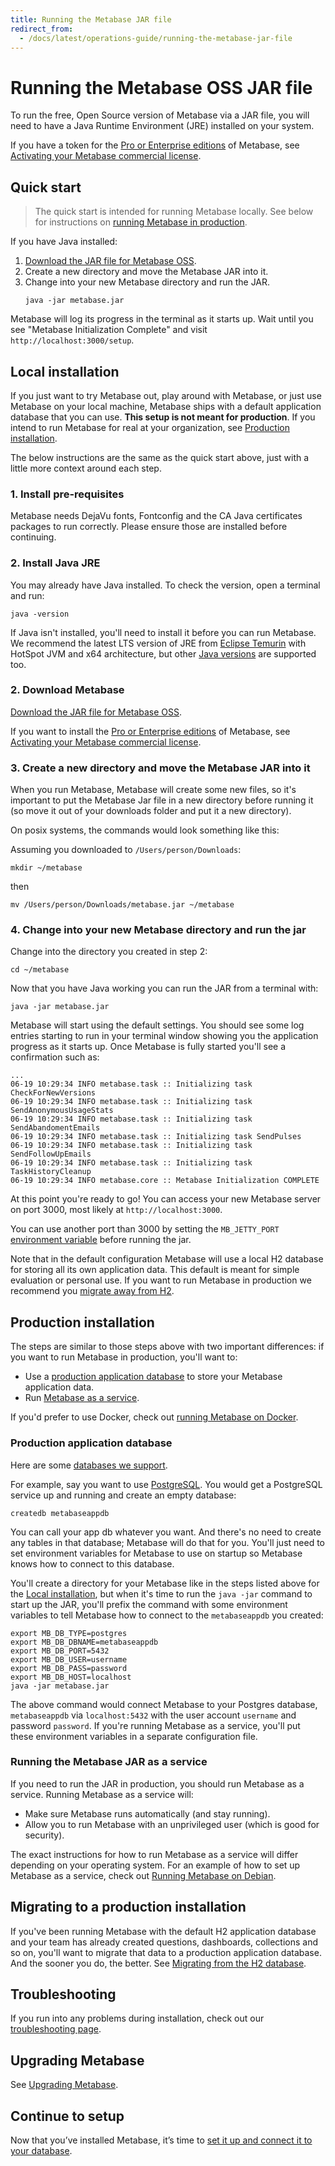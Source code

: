 ```yaml
---
title: Running the Metabase JAR file
redirect_from:
  - /docs/latest/operations-guide/running-the-metabase-jar-file
---
```


# Running the Metabase OSS JAR file

To run the free, Open Source version of Metabase via a JAR file, you will need to have a Java Runtime Environment (JRE) installed on your system.

If you have a token for the [Pro or Enterprise editions](https://www.metabase.com/pricing) of Metabase, see [Activating your Metabase commercial license](../paid-features/activating-the-enterprise-edition.md).

## Quick start

> The quick start is intended for running Metabase locally. See below for instructions on [running Metabase in production](#production-installation).

If you have Java installed:

1. [Download the JAR file for Metabase OSS](https://metabase.com/start/oss/jar).
2. Create a new directory and move the Metabase JAR into it.
3. Change into your new Metabase directory and run the JAR.
   ```
   java -jar metabase.jar
   ```

Metabase will log its progress in the terminal as it starts up. Wait until you see "Metabase Initialization Complete" and visit `http://localhost:3000/setup`.

## Local installation

If you just want to try Metabase out, play around with Metabase, or just use Metabase on your local machine, Metabase ships with a default application database that you can use. **This setup is not meant for production**. If you intend to run Metabase for real at your organization, see [Production installation](#production-installation).

The below instructions are the same as the quick start above, just with a little more context around each step.

### 1. Install pre-requisites

Metabase needs DejaVu fonts, Fontconfig and the CA Java certificates packages to run correctly. Please ensure those are installed before continuing.

### 2. Install Java JRE

You may already have Java installed. To check the version, open a terminal and run:

```
java -version
```

If Java isn't installed, you'll need to install it before you can run Metabase. We recommend the latest LTS version of JRE from [Eclipse Temurin](https://adoptium.net/) with HotSpot JVM and x64 architecture, but other [Java versions](./java-versions.md) are supported too.

### 2. Download Metabase

[Download the JAR file for Metabase OSS](https://www.metabase.com/start/oss/jar).

If you want to install the [Pro or Enterprise editions](https://www.metabase.com/pricing) of Metabase, see [Activating your Metabase commercial license](../paid-features/activating-the-enterprise-edition.md).

### 3. Create a new directory and move the Metabase JAR into it

When you run Metabase, Metabase will create some new files, so it's important to put the Metabase Jar file in a new directory before running it (so move it out of your downloads folder and put it a new directory).

On posix systems, the commands would look something like this:

Assuming you downloaded to `/Users/person/Downloads`:

```
mkdir ~/metabase
```

then

```
mv /Users/person/Downloads/metabase.jar ~/metabase
```

### 4. Change into your new Metabase directory and run the jar

Change into the directory you created in step 2:

```
cd ~/metabase
```

Now that you have Java working you can run the JAR from a terminal with:

```
java -jar metabase.jar
```

Metabase will start using the default settings. You should see some log entries starting to run in your terminal window showing you the application progress as it starts up. Once Metabase is fully started you'll see a confirmation such as:

```
...
06-19 10:29:34 INFO metabase.task :: Initializing task CheckForNewVersions
06-19 10:29:34 INFO metabase.task :: Initializing task SendAnonymousUsageStats
06-19 10:29:34 INFO metabase.task :: Initializing task SendAbandomentEmails
06-19 10:29:34 INFO metabase.task :: Initializing task SendPulses
06-19 10:29:34 INFO metabase.task :: Initializing task SendFollowUpEmails
06-19 10:29:34 INFO metabase.task :: Initializing task TaskHistoryCleanup
06-19 10:29:34 INFO metabase.core :: Metabase Initialization COMPLETE
```

At this point you're ready to go! You can access your new Metabase server on port 3000, most likely at `http://localhost:3000`.

You can use another port than 3000 by setting the `MB_JETTY_PORT` [environment variable](../configuring-metabase/environment-variables.md) before running the jar.

Note that in the default configuration Metabase will use a local H2 database for storing all its own application data. This default is meant for simple evaluation or personal use. If you want to run Metabase in production we recommend you [migrate away from H2](./migrating-from-h2.md).

## Production installation

The steps are similar to those steps above with two important differences: if you want to run Metabase in production, you'll want to:

- Use a [production application database](#production-application-database) to store your Metabase application data.
- Run [Metabase as a service](#running-the-metabase-jar-as-a-service).

If you'd prefer to use Docker, check out [running Metabase on Docker](running-metabase-on-docker.md).

### Production application database

Here are some [databases we support](migrating-from-h2.md#supported-databases-for-storing-your-metabase-application-data).

For example, say you want to use [PostgreSQL](https://www.postgresql.org/). You would get a PostgreSQL service up and running and create an empty database:

```
createdb metabaseappdb
```

You can call your app db whatever you want. And there's no need to create any tables in that database; Metabase will do that for you. You'll just need to set environment variables for Metabase to use on startup so Metabase knows how to connect to this database.

You'll create a directory for your Metabase like in the steps listed above for the [Local installation](#local-installation), but when it's time to run the `java -jar` command to start up the JAR, you'll prefix the command with some environment variables to tell Metabase how to connect to the `metabaseappdb` you created:

```
export MB_DB_TYPE=postgres
export MB_DB_DBNAME=metabaseappdb
export MB_DB_PORT=5432
export MB_DB_USER=username
export MB_DB_PASS=password
export MB_DB_HOST=localhost
java -jar metabase.jar
```

The above command would connect Metabase to your Postgres database, `metabaseappdb` via `localhost:5432` with the user account `username` and password `password`. If you're running Metabase as a service, you'll put these environment variables in a separate configuration file.

### Running the Metabase JAR as a service

If you need to run the JAR in production, you should run Metabase as a service. Running Metabase as a service will:

- Make sure Metabase runs automatically (and stay running).
- Allow you to run Metabase with an unprivileged user (which is good for security).

The exact instructions for how to run Metabase as a service will differ depending on your operating system. For an example of how to set up Metabase as a service, check out [Running Metabase on Debian](./running-metabase-on-debian.md).

## Migrating to a production installation

If you've been running Metabase with the default H2 application database and your team has already created questions, dashboards, collections and so on, you'll want to migrate that data to a production application database. And the sooner you do, the better. See [Migrating from the H2 database](migrating-from-h2.md).

## Troubleshooting

If you run into any problems during installation, check out our [troubleshooting page](../troubleshooting-guide/running.md).

## Upgrading Metabase

See [Upgrading Metabase](upgrading-metabase.md).

## Continue to setup

Now that you’ve installed Metabase, it’s time to [set it up and connect it to your database](../configuring-metabase/setting-up-metabase.md).
